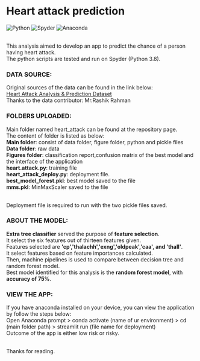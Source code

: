 # Heart attack prediction
![Python](https://img.shields.io/badge/python-3670A0?style=for-the-badge&logo=python&logoColor=ffdd54)
![Spyder](https://img.shields.io/badge/Spyder-838485?style=for-the-badge&logo=spyder%20ide&logoColor=maroon)
![Anaconda](https://img.shields.io/badge/Anaconda-%2344A833.svg?style=for-the-badge&logo=anaconda&logoColor=white)

<br>This analysis aimed to develop an app to predict the chance of a person having heart attack.
<br>The python scripts are tested and run on Spyder (Python 3.8).

### DATA SOURCE:
Original sources of the data can be found in the link below:
<br>[Heart Attack Analysis & Prediction Dataset](https://www.kaggle.com/rashikrahmanpritom/heart-attack-analysis-prediction-dataset)
<br>Thanks to the data contributor: Mr.Rashik Rahman

### FOLDERS UPLOADED:
Main folder named heart_attack can be found at the repository page.
<br>The content of folder is listed as below:
<br>**Main folder**: consist of data folder, figure folder, python and pickle files
<br>**Data folder**: raw data
<br>**Figures folder**: classification report,confusion matrix of the best model and the interface of the application
<br>**heart.attack.py**: training file
<br>**heart_attack_deploy.py**: deployment file.
<br>**best_model_forest.pkl**: best model saved to the file
<br>**mms.pkl**: MinMaxScaler saved to the file

<br>Deployment file is required to run with the two pickle files saved. 

### ABOUT THE MODEL:
**Extra tree classifier** served the purpose of **feature selection**.
<br>It select the six features out of thirteen features given.
<br>Features selected are **'cp','thalachh','exng','oldpeak','caa', and 'thall'**. 
<br>It select features based on feature importances calculated.
<br>Then, machine pipelines is used to compare between decision tree and random forest model.
<br>Best model identified for this analysis is the **random forest model**, with **accuracy of 75%**.

### VIEW THE APP:
If you have anaconda installed on your device, you can view the application by follow the steps below:
<br>Open Anaconda prompt > conda activate (name of ur environment) > cd (main folder path) > streamlit run (file name for deployment)
<br>Outcome of the app is either low risk or risky.

<br>Thanks for reading.
